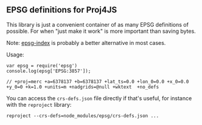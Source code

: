 ## EPSG definitions for Proj4JS

This library is just a convenient container of as many EPSG definitions of possible. For when "just make it work" is more important than saving bytes.

Note: [epsg-index](https://www.npmjs.com/package/epsg-index) is probably a better alternative in most cases.

Usage:

```
var epsg = require('epsg')
console.log(epsg['EPSG:3857']);

// +proj=merc +a=6378137 +b=6378137 +lat_ts=0.0 +lon_0=0.0 +x_0=0.0 +y_0=0 +k=1.0 +units=m +nadgrids=@null +wktext  +no_defs
```

You can access the `crs-defs.json` file directly if that's useful, for instance with the `reproject` library:

```
reproject --crs-defs=node_modules/epsg/crs-defs.json ...
```
